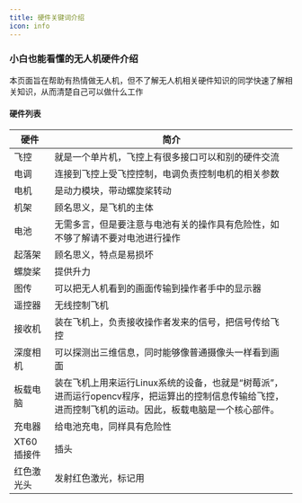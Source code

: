 ```yaml
---
title: 硬件关键词介绍
icon: info
---
```


### 小白也能看懂的无人机硬件介绍

本页面旨在帮助有热情做无人机，但不了解无人机相关硬件知识的同学快速了解相关知识，从而清楚自己可以做什么工作

#### 硬件列表

| 硬件 | 简介 |
| --- | --- |
| 飞控 |就是一个单片机，飞控上有很多接口可以和别的硬件交流 |
| 电调 |连接到飞控上受飞控控制，电调负责控制电机的相关参数|
| 电机 |是动力模块，带动螺旋桨转动|
| 机架 |顾名思义，是飞机的主体|
| 电池 |无需多言，但是要注意与电池有关的操作具有危险性，如不够了解请不要对电池进行操作|
| 起落架 |顾名思义，特点是易损坏|
| 螺旋桨 |提供升力|
| 图传 |可以把无人机看到的画面传输到操作者手中的显示器|
| 遥控器 |无线控制飞机|
| 接收机 |装在飞机上，负责接收操作者发来的信号，把信号传给飞控|
| 深度相机 |可以探测出三维信息，同时能够像普通摄像头一样看到画面|
| 板载电脑 |装在飞机上用来运行Linux系统的设备，也就是“树莓派”，进而运行opencv程序，把运算出的控制信息传输给飞控，进而控制飞机的运动。因此，板载电脑是一个核心部件。|
| 充电器 |给电池充电，同样具有危险性|
| XT60插接件 |插头|
| 红色激光头 |发射红色激光，标记用|